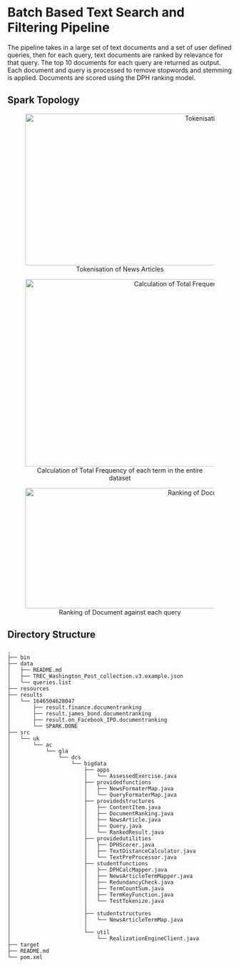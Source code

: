 # Batch Based Text Search and Filtering Pipeline

The pipeline takes in a large set of text documents and a set of user defined queries, then for each query, text documents are ranked by relevance for that query. The top 10 documents for each query are returned as output. Each document and query is processed to remove stopwords and stemming is applied. Documents are scored using the DPH ranking model.

## Spark Topology

<figure align="center">
  <img width="900" height="340"
  src="https://i.imgur.com/yDqC5sq.png"
  alt="Tokenisation of News Articles.">
  <figcaption>Tokenisation of News Articles</figcaption>
</figure>

<figure align="center">
  <img width="900" height="420"
  src="https://i.imgur.com/PPdADsb.png"
  alt="Calculation of Total Frequency of each term in the entire dataset.">
  <figcaption>Calculation of Total Frequency of each term in the entire dataset</figcaption>
</figure>

<figure align="center">
  <img width="900" height="270"
  src="https://i.imgur.com/pU9ak0R.png"
  alt="Ranking of Document against each query.">
  <figcaption>Ranking of Document against each query</figcaption>
</figure>


## Directory Structure

```
.
├── bin
├── data
│   ├── README.md
│   ├── TREC_Washington_Post_collection.v3.example.json		
│   └── queries.list						
├── resources
├── results						
│   └── 1646504628047								
│       ├── result.finance.documentranking
│       ├── result.james_bond.documentranking
│       ├── result.on_Facebook_IPO.documentranking
│       └── SPARK.DONE
├── src
│   └── uk
│       └── ac
│           └── gla
│               └── dcs
│                   └── bigdata
│                       ├── apps
│                       │   └── AssessedExercise.java	
│                       ├── providedfunctions
│                       │   ├── NewsFormaterMap.java
│                       │   └── QueryFormaterMap.java
│                       ├── providedstructures
│                       │   ├── ContentItem.java
│                       │   ├── DocumentRanking.java
│                       │   ├── NewsArticle.java
│                       │   ├── Query.java
│                       │   └── RankedResult.java
│                       ├── providedutilities
│                       │   ├── DPHScorer.java
│                       │   ├── TextDistanceCalculator.java
│                       │   └── TextPreProcessor.java
│                       ├── studentfunctions
│                       │   ├── DPHCalcMapper.java
│                       │   ├── NewsArticleTermMapper.java
│                       │   ├── RedundancyCheck.java
│                       │   ├── TermCountSum.java
│                       │   ├── TermKeyFunction.java
│                       │   └── TestTokenize.java
│                       │
│                       ├── studentstructures
│                       │   └── NewsArticleTermMap.java
│                       │
│                       └── util
│                           └── RealizationEngineClient.java
├── target 
├── README.md
└── pom.xml

```


